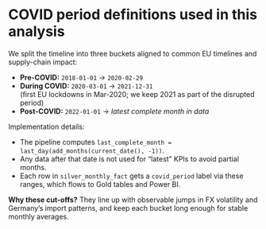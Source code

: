 # COVID period definitions used in this analysis

We split the timeline into three buckets aligned to common EU timelines and supply-chain impact:

- **Pre-COVID:** `2018-01-01` → `2020-02-29`
- **During COVID:** `2020-03-01` → `2021-12-31`  
  (first EU lockdowns in Mar-2020; we keep 2021 as part of the disrupted period)
- **Post-COVID:** `2022-01-01` → *latest complete month in data*

Implementation details:
- The pipeline computes `last_complete_month = last_day(add_months(current_date(), -1))`.
- Any data after that date is not used for “latest” KPIs to avoid partial months.
- Each row in `silver_monthly_fact` gets a `covid_period` label via these ranges, which flows to Gold tables and Power BI.

**Why these cut-offs?**
They line up with observable jumps in FX volatility and Germany’s import patterns, and keep each bucket long enough for stable monthly averages.
